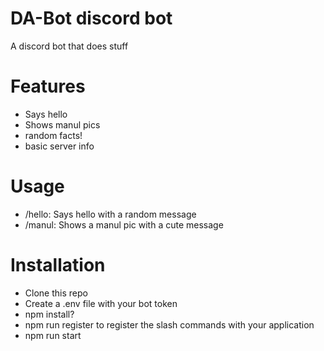 # DA-Bot discord bot
A discord bot that does stuff

# Features
- Says hello
- Shows manul pics
- random facts!
- basic server info

# Usage
- /hello: Says hello with a random message
- /manul: Shows a manul pic with a cute message

# Installation
- Clone this repo
- Create a .env file with your bot token
- npm install?
- npm run register to register the slash commands with your application
- npm run start
